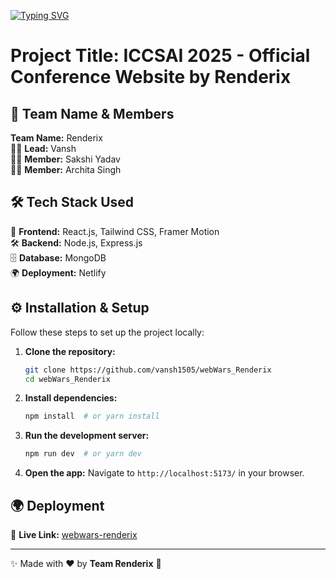 [![Typing SVG](https://readme-typing-svg.demolab.com?font=Comfortaa&size=50&pause=1000&color=18b8d0&center=true&vCenter=true&width=1000&height=80&lines=Welcome+to+Web+Wars!;Team+Renderix)](https://git.io/typing-svg)

# Project Title: ICCSAI 2025 - Official Conference Website by Renderix

## 🎯 Team Name & Members

**Team Name:** Renderix  
👩‍💻 **Lead:** Vansh  
👩‍💻 **Member:** Sakshi Yadav  
👩‍💻 **Member:** Archita Singh  

## 🛠 Tech Stack Used

🚀 **Frontend:** React.js, Tailwind CSS, Framer Motion  
🛠 **Backend:** Node.js, Express.js  
🗄 **Database:** MongoDB  
🌍 **Deployment:** Netlify  

## ⚙️ Installation & Setup

Follow these steps to set up the project locally:

1. **Clone the repository:**

   ```sh
   git clone https://github.com/vansh1505/webWars_Renderix
   cd webWars_Renderix
   ```

2. **Install dependencies:**

   ```sh
   npm install  # or yarn install
   ```

3. **Run the development server:**

   ```sh
   npm run dev  # or yarn dev
   ```

4. **Open the app:** Navigate to `http://localhost:5173/` in your browser.

## 🌍 Deployment

🔗 **Live Link:** [webwars-renderix](https://webwars-renderix.netlify.app/)

---

✨ Made with ❤️ by **Team Renderix** 🚀

